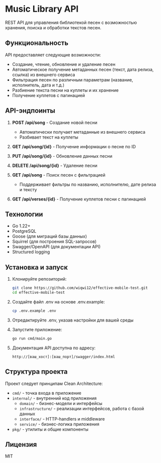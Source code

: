 # Music Library API

REST API для управления библиотекой песен с возможностью хранения, поиска и обработки текстов песен.

## Функциональность

API предоставляет следующие возможности:
- Создание, чтение, обновление и удаление песен
- Автоматическое получение метаданных песен (текст, дата релиза, ссылка) из внешнего сервиса
- Фильтрация песен по различным параметрам (название, исполнитель, дата и т.д.)
- Разбиение текста песни на куплеты и их хранение
- Получение куплетов с пагинацией

## API-эндпоинты

1. **POST /api/song** - Создание новой песни
   - Автоматически получает метаданные из внешнего сервиса
   - Разбивает текст на куплеты

2. **GET /api/song/{id}** - Получение информации о песне по ID

3. **PUT /api/song/{id}** - Обновление данных песни

4. **DELETE /api/song/{id}** - Удаление песни

5. **GET /api/song** - Поиск песен с фильтрацией
   - Поддерживает фильтры по названию, исполнителю, дате релиза и тексту

6. **GET /api/verses/{id}** - Получение куплетов песни с пагинацией

## Технологии

- Go 1.22+
- PostgreSQL
- Goose (для миграций базы данных)
- Squirrel (для построения SQL-запросов)
- Swagger/OpenAPI (для документации API)
- Structured logging

## Установка и запуск

1. Клонируйте репозиторий:
   ```bash
   git clone https://github.com/wiqwi12/effective-mobile-test.git
   cd effective-mobile-test
   ```

2. Создайте файл .env на основе .env.example:
   ```bash
   cp .env.example .env
   ```

3. Отредактируйте .env, указав настройки для вашей среды

4. Запустите приложение:
   ```bash
   go run cmd/main.go
   ```

5. Документация API доступна по адресу:
   ```
   http://[ваш_хост]:[ваш_порт]/swagger/index.html
   ```

## Структура проекта

Проект следует принципам Clean Architecture:

- `cmd/` - точка входа в приложение
- `internal/` - внутренний код приложения
  - `domain/` - бизнес-модели и интерфейсы
  - `infrastructure/` - реализации интерфейсов, работа с базой данных
  - `interface/` - HTTP-handlers и middleware
  - `service/` - бизнес-логика приложения
- `pkg/` - утилиты и общие компоненты

## Лицензия

MIT
